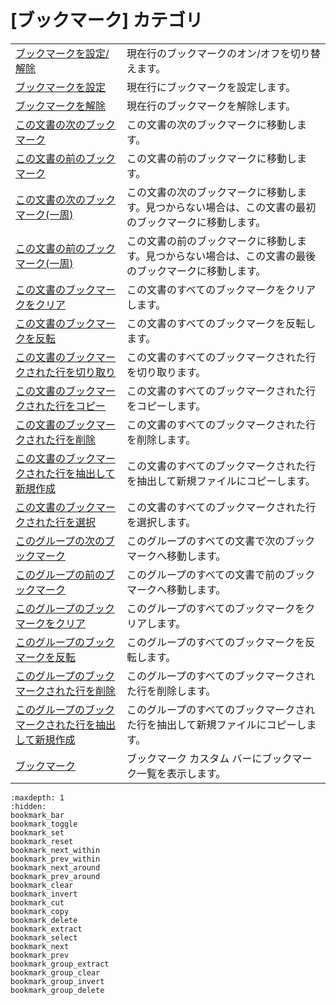 # \[ブックマーク\] カテゴリ

|     |     |
| --- | --- |
| [ブックマークを設定/解除](../bookmarks/bookmark_toggle) | 現在行のブックマークのオン/オフを切り替えます。 |
| [ブックマークを設定](../bookmarks/bookmark_set) | 現在行にブックマークを設定します。 |
| [ブックマークを解除](../bookmarks/bookmark_reset) | 現在行のブックマークを解除します。 |
| [この文書の次のブックマーク](../bookmarks/bookmark_next_within) | この文書の次のブックマークに移動します。 |
| [この文書の前のブックマーク](../bookmarks/bookmark_prev_within) | この文書の前のブックマークに移動します。 |
| [この文書の次のブックマーク(一周)](../bookmarks/bookmark_next_around) | この文書の次のブックマークに移動します。見つからない場合は、この文書の最初のブックマークに移動します。 |
| [この文書の前のブックマーク(一周)](../bookmarks/bookmark_prev_around) | この文書の前のブックマークに移動します。見つからない場合は、この文書の最後のブックマークに移動します。 |
| [この文書のブックマークをクリア](../bookmarks/bookmark_clear) | この文書のすべてのブックマークをクリアします。 |
| [この文書のブックマークを反転](../bookmarks/bookmark_invert) | この文書のすべてのブックマークを反転します。 |
| [この文書のブックマークされた行を切り取り](../bookmarks/bookmark_cut) | この文書のすべてのブックマークされた行を切り取ります。 |
| [この文書のブックマークされた行をコピー](../bookmarks/bookmark_copy) | この文書のすべてのブックマークされた行をコピーします。 |
| [この文書のブックマークされた行を削除](../bookmarks/bookmark_delete) | この文書のすべてのブックマークされた行を削除します。 |
| [この文書のブックマークされた行を抽出して新規作成](../bookmarks/bookmark_extract) | この文書のすべてのブックマークされた行を抽出して新規ファイルにコピーします。 |
| [この文書のブックマークされた行を選択](../bookmarks/bookmark_select) | この文書のすべてのブックマークされた行を選択します。 |
| [このグループの次のブックマーク](../bookmarks/bookmark_next) | このグループのすべての文書で次のブックマークへ移動します。 |
| [このグループの前のブックマーク](../bookmarks/bookmark_prev) | このグループのすべての文書で前のブックマークへ移動します。 |
| [このグループのブックマークをクリア](../bookmarks/bookmark_group_clear) | このグループのすべてのブックマークをクリアします。 |
| [このグループのブックマークを反転](../bookmarks/bookmark_group_invert) | このグループのすべてのブックマークを反転します。 |
| [このグループのブックマークされた行を削除](../bookmarks/bookmark_group_delete) | このグループのすべてのブックマークされた行を削除します。 |
| [このグループのブックマークされた行を抽出して新規作成](../bookmarks/bookmark_group_extract) | このグループのすべてのブックマークされた行を抽出して新規ファイルにコピーします。 |
| [ブックマーク](../bookmarks/bookmark_bar) | ブックマーク カスタム バーにブックマーク一覧を表示します。 |

```{toctree}
:maxdepth: 1
:hidden:
bookmark_bar
bookmark_toggle
bookmark_set
bookmark_reset
bookmark_next_within
bookmark_prev_within
bookmark_next_around
bookmark_prev_around
bookmark_clear
bookmark_invert
bookmark_cut
bookmark_copy
bookmark_delete
bookmark_extract
bookmark_select
bookmark_next
bookmark_prev
bookmark_group_extract
bookmark_group_clear
bookmark_group_invert
bookmark_group_delete
```